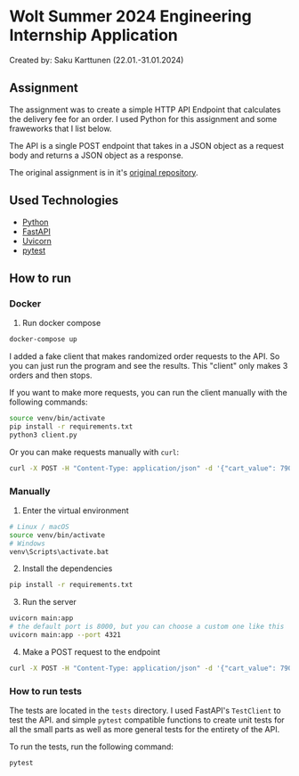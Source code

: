# Wolt Summer 2024 Engineering Internship Application

Created by: Saku Karttunen (22.01.-31.01.2024)

## Assignment

The assignment was to create a simple HTTP API Endpoint that calculates the delivery fee for an order.
I used Python for this assignment and some fraweworks that I list below.

The API is a single POST endpoint that takes in a JSON object as a request body and returns a JSON object as a response.

The original assignment is in it's [original repository](https://github.com/woltapp/engineering-internship-2024).

## Used Technologies

- [Python](https://www.python.org/)
- [FastAPI](https://fastapi.tiangolo.com/)
- [Uvicorn](https://www.uvicorn.org/)
- [pytest](https://docs.pytest.org/en/6.2.x/)

## How to run

### Docker

1. Run docker compose

```bash
docker-compose up
```

I added a fake client that makes randomized order requests to the API.
So you can just run the program and see the results. This "client"
only makes 3 orders and then stops.

If you want to make more requests, you can run the client manually
with the following commands:

```bash
source venv/bin/activate
pip install -r requirements.txt
python3 client.py
```

Or you can make requests manually with `curl`:

```bash
curl -X POST -H "Content-Type: application/json" -d '{"cart_value": 790, "delivery_distance": 2235, "number_of_items": 4, "time": "2024-01-15T13:00:00Z"}' http://127.0.0.1:8000
```

### Manually

1. Enter the virtual environment

```bash
# Linux / macOS
source venv/bin/activate
# Windows
venv\Scripts\activate.bat
```

2. Install the dependencies

```bash
pip install -r requirements.txt
```

3. Run the server

```bash
uvicorn main:app
# the default port is 8000, but you can choose a custom one like this
uvicorn main:app --port 4321
```

4. Make a POST request to the endpoint

```bash
curl -X POST -H "Content-Type: application/json" -d '{"cart_value": 790, "delivery_distance": 2235, "number_of_items": 4, "time": "2024-01-15T13:00:00Z"}' http://127.0.0.1:8000
```

### How to run tests

The tests are located in the `tests` directory. I used FastAPI's `TestClient` to test the API.
and simple `pytest` compatible functions to create unit tests for all the small parts as well
as more general tests for the entirety of the API.

To run the tests, run the following command:

```bash
pytest
```
